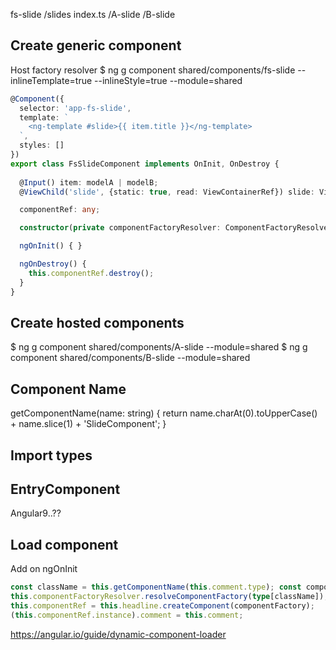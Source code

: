 

fs-slide
  /slides
    index.ts
    /A-slide
    /B-slide

## Create generic component

Host factory resolver
$ ng g component shared/components/fs-slide --inlineTemplate=true --inlineStyle=true --module=shared

```ts
@Component({
  selector: 'app-fs-slide',
  template: `
    <ng-template #slide>{{ item.title }}</ng-template>
  `,
  styles: []
})
export class FsSlideComponent implements OnInit, OnDestroy {
  
  @Input() item: modelA | modelB;
  @ViewChild('slide', {static: true, read: ViewContainerRef}) slide: ViewContainerRef;

  componentRef: any;

  constructor(private componentFactoryResolver: ComponentFactoryResolver) { }

  ngOnInit() { }

  ngOnDestroy() {
    this.componentRef.destroy();
  }
}
```

## Create hosted components
$ ng g component shared/components/A-slide --module=shared
$ ng g component shared/components/B-slide --module=shared

## Component Name

  getComponentName(name: string) {
    return name.charAt(0).toUpperCase() + name.slice(1) + 'SlideComponent';
  }

## Import types


## EntryComponent
Angular9..??

## Load component

Add on ngOnInit

```ts
const className = this.getComponentName(this.comment.type); const componentFactory =
this.componentFactoryResolver.resolveComponentFactory(type[className]);
this.componentRef = this.headline.createComponent(componentFactory);
(this.componentRef.instance).comment = this.comment;
```

https://angular.io/guide/dynamic-component-loader